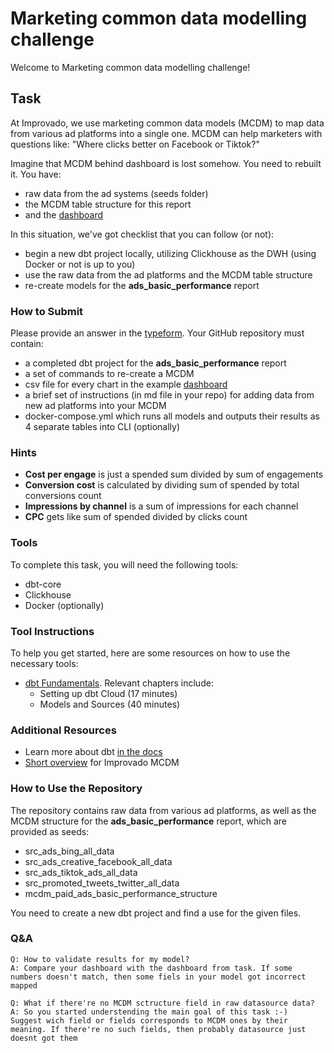# Marketing common data modelling challenge
Welcome to Marketing common data modelling challenge!


## Task
At Improvado, we use marketing common data models (MCDM) to map data from various ad platforms into a single one. MCDM can help marketers with questions like: "Where clicks better on Facebook or Tiktok?"

Imagine that MCDM behind dashboard is lost somehow. You need to rebuilt it.
You have:
* raw data from the ad systems (seeds folder)
* the MCDM table structure for this report
* and the [dashboard](https://lookerstudio.google.com/reporting/fa668749-b82f-41a8-a12e-f7d9c0733b57/page/tEnnC)

In this situation, we've got checklist that you can follow (or not):
* begin a new dbt project locally, utilizing Clickhouse as the DWH (using Docker or not is up to you)
* use the raw data from the ad platforms and the MCDM table structure
* re-create models for the **ads_basic_performance** report


### How to Submit
Please provide an answer in the [typeform](https://improvado.typeform.com/to/efqlu4kP). 
Your GitHub repository must contain: 
* a completed dbt project for the **ads_basic_performance** report
* a set of commands to re-create a MCDM
* csv file for every chart in the example [dashboard](https://lookerstudio.google.com/reporting/fa668749-b82f-41a8-a12e-f7d9c0733b57/page/tEnnC)
* a brief set of instructions (in md file in your repo) for adding data from new ad platforms into your MCDM
* docker-compose.yml which runs all models and outputs their results as 4 separate tables into CLI (optionally)


### Hints
- **Cost per engage** is just a spended sum divided by sum of engagements
- **Conversion cost** is calculated by dividing sum of spended by total conversions count
- **Impressions by channel** is a sum of impressions for each channel
- **CPC** gets like sum of spended divided by clicks count


### Tools
To complete this task, you will need the following tools:
-   dbt-core
-   Clickhouse
-   Docker (optionally)


### Tool Instructions
To help you get started, here are some resources on how to use the necessary tools:
* [dbt Fundamentals](https://courses.getdbt.com/courses/fundamentals). Relevant chapters include:
	* Setting up dbt Cloud (17 minutes)
	* Models and Sources (40 minutes)


### Additional Resources
- Learn more about dbt [in the docs](https://docs.getdbt.com/docs/introduction)
- [Short overview](https://improvado.io/products/mcdm) for Improvado MCDM


### How to Use the Repository
The repository contains raw data from various ad platforms, as well as the MCDM structure for the **ads_basic_performance** report, which are provided as seeds:

-   src_ads_bing_all_data
-   src_ads_creative_facebook_all_data
-   src_ads_tiktok_ads_all_data
-   src_promoted_tweets_twitter_all_data
-   mcdm_paid_ads_basic_performance_structure

You need to create a new dbt project and find a use for the given files.


### Q&A
	Q: How to validate results for my model? 
	A: Compare your dashboard with the dashboard from task. If some numbers doesn't match, then some fiels in your model got incorrect mapped  

	Q: What if there're no MCDM sctructure field in raw datasource data?
	A: So you started understending the main goal of this task :-)	Suggest wich field or fields corresponds to MCDM ones by their meaning. If there're no such fields, then probably datasource just doesnt got them

